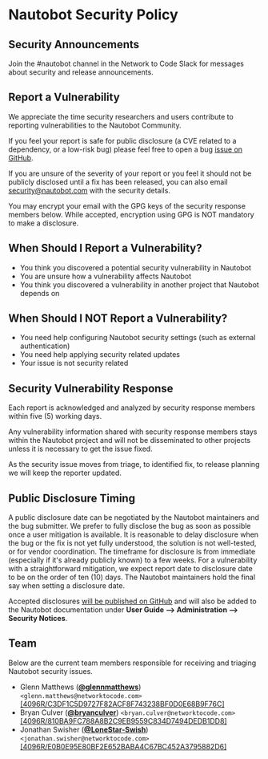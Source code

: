 # Nautobot Security Policy

## Security Announcements

Join the #nautobot channel in the Network to Code Slack for messages about security and release announcements.

## Report a Vulnerability

We appreciate the time security researchers and users contribute to reporting vulnerabilities to the Nautobot Community.

If you feel your report is safe for public disclosure (a CVE related to a dependency, or a low-risk bug) please feel free to open a bug [issue on GitHub](https://github.com/nautobot/nautobot/issues/new/choose).

If you are unsure of the severity of your report or you feel it should not be publicly disclosed until a fix has been released, you can also email [security@nautobot.com](mailto:security@nautobot.com) with the security details.

You may encrypt your email with the GPG keys of the security response members below. While accepted, encryption using GPG is NOT mandatory to make a disclosure.

## When Should I Report a Vulnerability?

- You think you discovered a potential security vulnerability in Nautobot
- You are unsure how a vulnerability affects Nautobot
- You think you discovered a vulnerability in another project that Nautobot depends on

## When Should I NOT Report a Vulnerability?

- You need help configuring Nautobot security settings (such as external authentication)
- You need help applying security related updates
- Your issue is not security related

## Security Vulnerability Response

Each report is acknowledged and analyzed by security response members within five (5) working days.

Any vulnerability information shared with security response members stays within the Nautobot project and will not be disseminated to other projects unless it is necessary to get the issue fixed.

As the security issue moves from triage, to identified fix, to release planning we will keep the reporter updated.

## Public Disclosure Timing

A public disclosure date can be negotiated by the Nautobot maintainers and the bug submitter. We prefer to fully disclose the bug as soon as possible once a user mitigation is available. It is reasonable to delay disclosure when the bug or the fix is not yet fully understood, the solution is not well-tested, or for vendor coordination. The timeframe for disclosure is from immediate (especially if it's already publicly known) to a few weeks. For a vulnerability with a straightforward mitigation, we expect report date to disclosure date to be on the order of ten (10) days. The Nautobot maintainers hold the final say when setting a disclosure date.

Accepted disclosures [will be published on GitHub](https://github.com/nautobot/nautobot/security/advisories?state=published) and will also be added to the Nautobot documentation under **User Guide --> Administration --> Security Notices**.

## Team

Below are the current team members responsible for receiving and triaging Nautobot security issues.

- Glenn Matthews (**[@glennmatthews](https://github.com/glennmatthews)**) `<glenn.matthews@networktocode.com>` [[4096R/C3DF1C5D9727F82ACF8F743238BF0D0E68B9F76C]](https://keybase.io/glennmatthews/pgp_keys.asc)
- Bryan Culver (**[@bryanculver](https://github.com/bryanculver)**) `<bryan.culver@networktocode.com>` [[4096R/810BA9FC788A8B2C9EB9559C834D7494DEDB1DD8]](https://keybase.io/bryanculver/pgp_keys.asc)
- Jonathan Swisher (**[@LoneStar-Swish](https://github.com/LoneStar-Swish)**) `<jonathan.swisher@networktocode.com>` [[4096R/E0B0E95E80BF2E652BABA4C67BC452A3795882D6]](https://keybase.io/jswisher/pgp_keys.asc)
